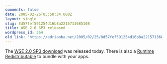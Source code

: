 ```yaml
---
comments: false
date: 2005-02-26T05:50:34.000Z
layout: single
slug: 8d57fef591254d16b8a2215713685108
title: WSE 2.0 SP3 released
wordpress_id: 364
old_link: 'https://adrianba.net/2005/02/25/8d57fef591254d16b8a2215713685108/'
---
```

The
[
WSE 2.0 SP3 download](http://www.microsoft.com/downloads/details.aspx?familyid=1ba1f631-c3e7-420a-bc1e-ef18bab66122&displaylang=en) was released today. There is also a
[
Runtime Redistributable](http://www.microsoft.com/downloads/details.aspx?familyid=8070e1de-22e1-4c78-ab9f-07a7fcf1b6aa&displaylang=en) to bundle with your apps.
